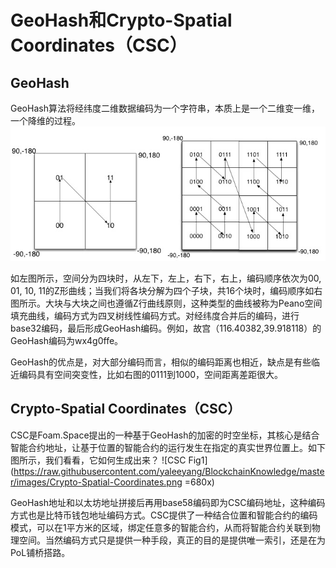 # GeoHash和Crypto-Spatial Coordinates（CSC）

## GeoHash
GeoHash算法将经纬度二维数据编码为一个字符串，本质上是一个二维变一维，一个降维的过程。
![GeoHash Fig1](https://raw.githubusercontent.com/yaleeyang/BlockchainKnowledge/master/images/GeoHash.jpg)

如左图所示，空间分为四块时，从左下，左上，右下，右上，编码顺序依次为00, 01, 10, 11的Z形曲线；当我们将各块分解为四个子块，共16个块时，编码顺序如右图所示。大块与大块之间也遵循Z行曲线原则，这种类型的曲线被称为Peano空间填充曲线，编码方式为四叉树线性编码方式。对经纬度合并后的编码，进行base32编码，最后形成GeoHash编码。例如，故宫（116.40382,39.918118）的GeoHash编码为wx4g0ffe。

GeoHash的优点是，对大部分编码而言，相似的编码距离也相近，缺点是有些临近编码具有空间突变性，比如右图的0111到1000，空间距离差距很大。

## Crypto-Spatial Coordinates（CSC）
CSC是Foam.Space提出的一种基于GeoHash的加密的时空坐标，其核心是结合智能合约地址，让基于位置的智能合约的运行发生在指定的真实世界位置上。如下图所示，我们看看，它如何生成出来？
![CSC Fig1](https://raw.githubusercontent.com/yaleeyang/BlockchainKnowledge/master/images/Crypto-Spatial-Coordinates.png =680x)

GeoHash地址和以太坊地址拼接后再用base58编码即为CSC编码地址，这种编码方式也是比特币钱包地址编码方式。CSC提供了一种结合位置和智能合约的编码模式，可以在1平方米的区域，绑定任意多的智能合约，从而将智能合约关联到物理空间。当然编码方式只是提供一种手段，真正的目的是提供唯一索引，还是在为PoL铺桥搭路。